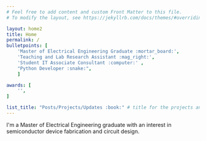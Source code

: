 ```yaml
---
# Feel free to add content and custom Front Matter to this file.
# To modify the layout, see https://jekyllrb.com/docs/themes/#overriding-theme-defaults

layout: home2
title: Home
permalink: /
bulletpoints: [
    'Master of Electrical Engineering Graduate :mortar_board:',
    'Teaching and Lab Research Assistant :mag_right:',
    'Student IT Associate Consultant :computer:' ,
    "Python Developer :snake:",
    ]

awards: [
    '',
]

list_title: "Posts/Projects/Updates :book:" # title for the projects and posts etc
---
```


<!-- # Big Title testing!
## Another smaller one? -->

I'm a Master of Electrical Engineering graduate with an interest in semiconductor device fabrication and circuit design. 